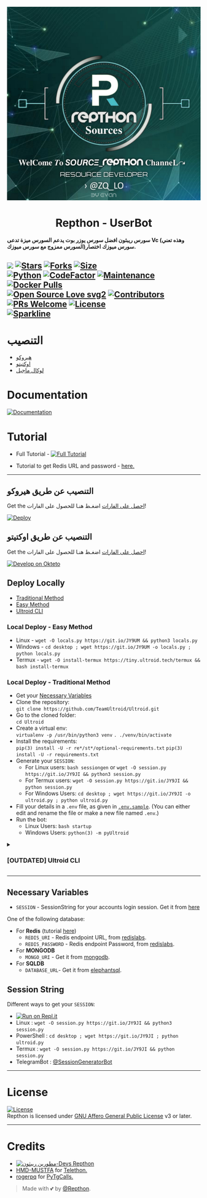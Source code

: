 <p align="center">
  <img src="./resources/extras/IMG_20221003_134319_520.jpg" alt="Team Repthon">
</p>
<h1 align="center">
  <b>Repthon - UserBot</b>
</h1>

<b>سورس ريبثون افضل سورس يوزر بوت يدعم السورس ميزة تدعى Vc (وهذه تعني سورس ميوزك اختصار(السورس ممزوج مع سورس ميوزك.</b>

[![](https://img.shields.io/badge/Repthon-v0.7-darkgreen)](#)
[![Stars](https://img.shields.io/github/stars/rogerpq/Repthon?style=flat-square&color=yellow)](https://github.com/rogerpq/Repthon/stargazers)
[![Forks](https://img.shields.io/github/forks/rogerpq/Repthon?style=flat-square&color=orange)](https://github.com/rogerpq/Repthon/fork)
[![Size](https://img.shields.io/github/repo-size/TeamUltroid/Ultroid?style=flat-square&color=green)](https://github.com/rogerpq/Repthon/)   
[![Python](https://img.shields.io/badge/Python-v3.10.3-blue)](https://www.python.org/)
[![CodeFactor](https://www.codefactor.io/repository/github/teamultroid/ultroid/badge/main)](https://www.codefactor.io/repository/github/rogerpq/Repthon/overview/main)
[![Maintenance](https://img.shields.io/badge/Maintained%3F-yes-green.svg)](https://github.com/TeamUltroid/Ultroid/graphs/commit-activity)
[![Docker Pulls](https://img.shields.io/docker/pulls/theteamultroid/ultroid?style=flat-square)](https://img.shields.io/docker/pulls/theteamultroid/ultroid?style=flat-square)   
[![Open Source Love svg2](https://badges.frapsoft.com/os/v2/open-source.svg?v=103)](https://github.com/TeamUltroid/Ultroid)
[![Contributors](https://img.shields.io/github/contributors/TeamUltroid/Ultroid?style=flat-square&color=green)](https://github.com/rogerpq/Ultroid/graphs/contributors)
[![PRs Welcome](https://img.shields.io/badge/PRs-welcome-brightgreen.svg?style=flat-square)](https://makeapullrequest.com)
[![License](https://img.shields.io/badge/License-AGPL-blue)](https://github.com/rogerpq/Ultroid/blob/main/LICENSE)   
[![Sparkline](https://stars.medv.io/TeamUltroid/Ultroid.svg)](https://stars.medv.io/rogerpq/Repthon)
----

# التنصيب
- [هيروكو](#deploy-to-heroku)
- [اوكتيتو](#deploy-to-okteto)
- [لوكال ماجيل](#deploy-locally)

# Documentation 
[![Documentation](https://img.shields.io/badge/Documentation-Ultroid-blue)](http://ultroid.tech/)

# Tutorial 
- Full Tutorial - [![Full Tutorial](https://img.shields.io/badge/Watch%20Now-blue)](قريبآ)

- Tutorial to get Redis URL and password - [here.](./resources/extras/redistut.md)
---

## التنصيب عن طريق هيروكو
Get the [احصل على الفارات](#Necessary-Variables) اضغـط هنـا للحصول على الفارات!  

[![Deploy](https://www.herokucdn.com/deploy/button.svg)](https://dashboard.heroku.com/deploy?https://github.com/rogerpq/Ultroid)

## التنصيب عن طريق اوكتيتو 
Get the [احصل على الفارات](#Necessary-Variables) اضغـط هنـا للحصول على الفارات!

[![Develop on Okteto](https://okteto.com/develop-okteto.svg)](https://cloud.okteto.com/deploy?repository=https://github.com/rogerpq/Ultroid)

## Deploy Locally
- [Traditional Method](#local-deploy---traditional-method)
- [Easy Method](#local-deploy---easy-method)
- [Ultroid CLI](#ultroid-cli)

### Local Deploy - Easy Method
- Linux - `wget -O locals.py https://git.io/JY9UM && python3 locals.py`
- Windows - `cd desktop ; wget https://git.io/JY9UM -o locals.py ; python locals.py`
- Termux - `wget -O install-termux https://tiny.ultroid.tech/termux && bash install-termux`

### Local Deploy - Traditional Method
- Get your [Necessary Variables](#Necessary-Variables)
- Clone the repository:    
`git clone https://github.com/TeamUltroid/Ultroid.git`
- Go to the cloned folder:    
`cd Ultroid`
- Create a virtual env:      
`virtualenv -p /usr/bin/python3 venv`
`. ./venv/bin/activate`
- Install the requirements:      
`pip(3) install -U -r re*/st*/optional-requirements.txt`
`pip(3) install -U -r requirements.txt`
- Generate your `SESSION`:
  - For Linux users:
    `bash sessiongen`
     or
    `wget -O session.py https://git.io/JY9JI && python3 session.py`
  - For Termux users:
    `wget -O session.py https://git.io/JY9JI && python session.py`
  - For Windows Users:
    `cd desktop ; wget https://git.io/JY9JI -o ultroid.py ; python ultroid.py`
- Fill your details in a `.env` file, as given in [`.env.sample`](https://github.com/TeamUltroid/Ultroid/blob/main/.env.sample).
(You can either edit and rename the file or make a new file named `.env`.)
- Run the bot:
  - Linux Users:
   `bash startup`
  - Windows Users:
    `python(3) -m pyUltroid`
<details>
<summary><h3>[OUTDATED] Ultroid CLI</h3></summary>

[Ultroid CLI](https://github.com/BLUE-DEVIL1134/UltroidCli) is a command-line interface for deploying Ultroid.   

- **Installing** -    
Run the following code on a terminal, with curl installed.   
`ver=$(curl https://raw.githubusercontent.com/BLUE-DEVIL1134/UltroidCli/main/version.txt) && curl -L -o ultroid https://github.com/BLUE-DEVIL1134/UltroidCli/releases/download/$ver/ultroid.exe`
OR
Go to [UltroidCli](https://github.com/BLUE-DEVIL1134/UltroidCli) and install the version release from the Github Releases. Add the executable to your system path as specified in the [Readme](https://github.com/BLUE-DEVIL1134/UltroidCli#how-to-use-ultroidcli-).   

- **Documentation** -
Take a look at the [`docs`](https://blue-devil1134.github.io/UltroidCli/) for more detailed information.
</details>

---
## Necessary Variables
- `SESSION` - SessionString for your accounts login session. Get it from [here](#Session-String)

One of the following database:
- For **Redis** (tutorial [here](./resources/extras/redistut.md))
  - `REDIS_URI` - Redis endpoint URL, from [redislabs](http://redislabs.com/).
  - `REDIS_PASSWORD` - Redis endpoint Password, from [redislabs](http://redislabs.com/).
- For **MONGODB**
  - `MONGO_URI` - Get it from [mongodb](https://mongodb.com/atlas).
- For **SQLDB**
  - `DATABASE_URL`- Get it from [elephantsql](https://elephantsql.com).

## Session String
Different ways to get your `SESSION`:
* [![Run on Repl.it](https://replit.com/badge/github/rogerpq/Repthon)](https://replit.com/@taabn-tabantaba/CodeTelethon-1)
* Linux : `wget -O session.py https://git.io/JY9JI && python3 session.py`
* PowerShell : `cd desktop ; wget https://git.io/JY9JI ; python ultroid.py`
* Termux : `wget -O session.py https://git.io/JY9JI && python session.py`
* TelegramBot : [@SessionGeneratorBot](https://t.me/SessionGeneratorBot)

---

# License
[![License](https://www.gnu.org/graphics/agplv3-155x51.png)](LICENSE)   
Repthon is licensed under [GNU Affero General Public License](https://www.gnu.org/licenses/agpl-3.0.en.html) v3 or later.

---

# Credits
* [![مطورين ريبثون-Devs Repthon](https://img.shields.io/static/v1?label=rogerpq&message=devs&color=critical)](https://t.me/Devs_Repthon)
* [HMD-MUSTFA](https://github.com/xxe5/) for [Telethon.](https://github.com/rick1128/)
* [rogerpq](https://github.com/rogerpq) for [PyTgCalls.](https://github.com/rogerpq/Repvc)

> Made with 💕 by [@Repthon](https://t.me/Repthon).    
